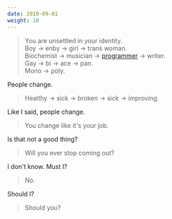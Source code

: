 ```yaml
---
date: 2019-09-01
weight: 18
---
```


> You are unsettled in your identity.  
> Boy &rarr; enby &rarr; girl &rarr; trans woman.  
> Biochemist &rarr; musician &rarr; <a class="pulse" href="https://github.com/makyo/ally.drab-makyo.com/pull/4" target="_blank">programmer</a> &rarr; writer.  
> Gay &rarr; bi &rarr; ace &rarr; pan.  
> Mono &rarr; poly.

People change.

> Healthy &rarr; sick &rarr; broken &rarr; sick &rarr; improving.

Like I said, people change.

> You change like it's your job.

Is that not a good thing?

> Will you ever stop coming out?

I don't know. Must I?

> No.

Should I?

> Should you?
